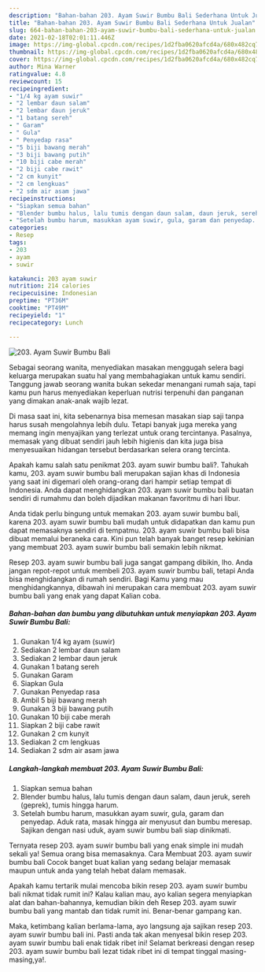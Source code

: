 ```yaml
---
description: "Bahan-bahan 203. Ayam Suwir Bumbu Bali Sederhana Untuk Jualan"
title: "Bahan-bahan 203. Ayam Suwir Bumbu Bali Sederhana Untuk Jualan"
slug: 664-bahan-bahan-203-ayam-suwir-bumbu-bali-sederhana-untuk-jualan
date: 2021-02-18T02:01:11.446Z
image: https://img-global.cpcdn.com/recipes/1d2fba0620afcd4a/680x482cq70/203-ayam-suwir-bumbu-bali-foto-resep-utama.jpg
thumbnail: https://img-global.cpcdn.com/recipes/1d2fba0620afcd4a/680x482cq70/203-ayam-suwir-bumbu-bali-foto-resep-utama.jpg
cover: https://img-global.cpcdn.com/recipes/1d2fba0620afcd4a/680x482cq70/203-ayam-suwir-bumbu-bali-foto-resep-utama.jpg
author: Mina Warner
ratingvalue: 4.8
reviewcount: 15
recipeingredient:
- "1/4 kg ayam suwir"
- "2 lembar daun salam"
- "2 lembar daun jeruk"
- "1 batang sereh"
- " Garam"
- " Gula"
- " Penyedap rasa"
- "5 biji bawang merah"
- "3 biji bawang putih"
- "10 biji cabe merah"
- "2 biji cabe rawit"
- "2 cm kunyit"
- "2 cm lengkuas"
- "2 sdm air asam jawa"
recipeinstructions:
- "Siapkan semua bahan"
- "Blender bumbu halus, lalu tumis dengan daun salam, daun jeruk, sereh (geprek), tumis hingga harum."
- "Setelah bumbu harum, masukkan ayam suwir, gula, garam dan penyedap. Aduk rata, masak hingga air menyusut dan bumbu meresap. Sajikan dengan nasi uduk, ayam suwir bumbu bali siap dinikmati."
categories:
- Resep
tags:
- 203
- ayam
- suwir

katakunci: 203 ayam suwir 
nutrition: 214 calories
recipecuisine: Indonesian
preptime: "PT36M"
cooktime: "PT49M"
recipeyield: "1"
recipecategory: Lunch

---
```



![203. Ayam Suwir Bumbu Bali](https://img-global.cpcdn.com/recipes/1d2fba0620afcd4a/680x482cq70/203-ayam-suwir-bumbu-bali-foto-resep-utama.jpg)

Sebagai seorang wanita, menyediakan masakan menggugah selera bagi keluarga merupakan suatu hal yang membahagiakan untuk kamu sendiri. Tanggung jawab seorang  wanita bukan sekedar menangani rumah saja, tapi kamu pun harus menyediakan keperluan nutrisi terpenuhi dan panganan yang dimakan anak-anak wajib lezat.

Di masa  saat ini, kita sebenarnya bisa memesan masakan siap saji tanpa harus susah mengolahnya lebih dulu. Tetapi banyak juga mereka yang memang ingin menyajikan yang terlezat untuk orang tercintanya. Pasalnya, memasak yang dibuat sendiri jauh lebih higienis dan kita juga bisa menyesuaikan hidangan tersebut berdasarkan selera orang tercinta. 



Apakah kamu salah satu penikmat 203. ayam suwir bumbu bali?. Tahukah kamu, 203. ayam suwir bumbu bali merupakan sajian khas di Indonesia yang saat ini digemari oleh orang-orang dari hampir setiap tempat di Indonesia. Anda dapat menghidangkan 203. ayam suwir bumbu bali buatan sendiri di rumahmu dan boleh dijadikan makanan favoritmu di hari libur.

Anda tidak perlu bingung untuk memakan 203. ayam suwir bumbu bali, karena 203. ayam suwir bumbu bali mudah untuk didapatkan dan kamu pun dapat memasaknya sendiri di tempatmu. 203. ayam suwir bumbu bali bisa dibuat memalui beraneka cara. Kini pun telah banyak banget resep kekinian yang membuat 203. ayam suwir bumbu bali semakin lebih nikmat.

Resep 203. ayam suwir bumbu bali juga sangat gampang dibikin, lho. Anda jangan repot-repot untuk membeli 203. ayam suwir bumbu bali, tetapi Anda bisa menghidangkan di rumah sendiri. Bagi Kamu yang mau menghidangkannya, dibawah ini merupakan cara membuat 203. ayam suwir bumbu bali yang enak yang dapat Kalian coba.

<!--inarticleads1-->

##### Bahan-bahan dan bumbu yang dibutuhkan untuk menyiapkan 203. Ayam Suwir Bumbu Bali:

1. Gunakan 1/4 kg ayam (suwir)
1. Sediakan 2 lembar daun salam
1. Sediakan 2 lembar daun jeruk
1. Gunakan 1 batang sereh
1. Gunakan  Garam
1. Siapkan  Gula
1. Gunakan  Penyedap rasa
1. Ambil 5 biji bawang merah
1. Gunakan 3 biji bawang putih
1. Gunakan 10 biji cabe merah
1. Siapkan 2 biji cabe rawit
1. Gunakan 2 cm kunyit
1. Sediakan 2 cm lengkuas
1. Sediakan 2 sdm air asam jawa




<!--inarticleads2-->

##### Langkah-langkah membuat 203. Ayam Suwir Bumbu Bali:

1. Siapkan semua bahan
1. Blender bumbu halus, lalu tumis dengan daun salam, daun jeruk, sereh (geprek), tumis hingga harum.
1. Setelah bumbu harum, masukkan ayam suwir, gula, garam dan penyedap. Aduk rata, masak hingga air menyusut dan bumbu meresap. Sajikan dengan nasi uduk, ayam suwir bumbu bali siap dinikmati.




Ternyata resep 203. ayam suwir bumbu bali yang enak simple ini mudah sekali ya! Semua orang bisa memasaknya. Cara Membuat 203. ayam suwir bumbu bali Cocok banget buat kalian yang sedang belajar memasak maupun untuk anda yang telah hebat dalam memasak.

Apakah kamu tertarik mulai mencoba bikin resep 203. ayam suwir bumbu bali nikmat tidak rumit ini? Kalau kalian mau, ayo kalian segera menyiapkan alat dan bahan-bahannya, kemudian bikin deh Resep 203. ayam suwir bumbu bali yang mantab dan tidak rumit ini. Benar-benar gampang kan. 

Maka, ketimbang kalian berlama-lama, ayo langsung aja sajikan resep 203. ayam suwir bumbu bali ini. Pasti anda tak akan menyesal bikin resep 203. ayam suwir bumbu bali enak tidak ribet ini! Selamat berkreasi dengan resep 203. ayam suwir bumbu bali lezat tidak ribet ini di tempat tinggal masing-masing,ya!.


